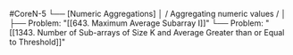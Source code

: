 #CoreN-5
└── [Numeric Aggregations]
    │   / Aggregating numeric values /
    │
    ├── Problem: "[[643. Maximum Average Subarray I]]"
    └── Problem: "[[1343. Number of Sub-arrays of Size K and Average Greater than or Equal to Threshold]]"